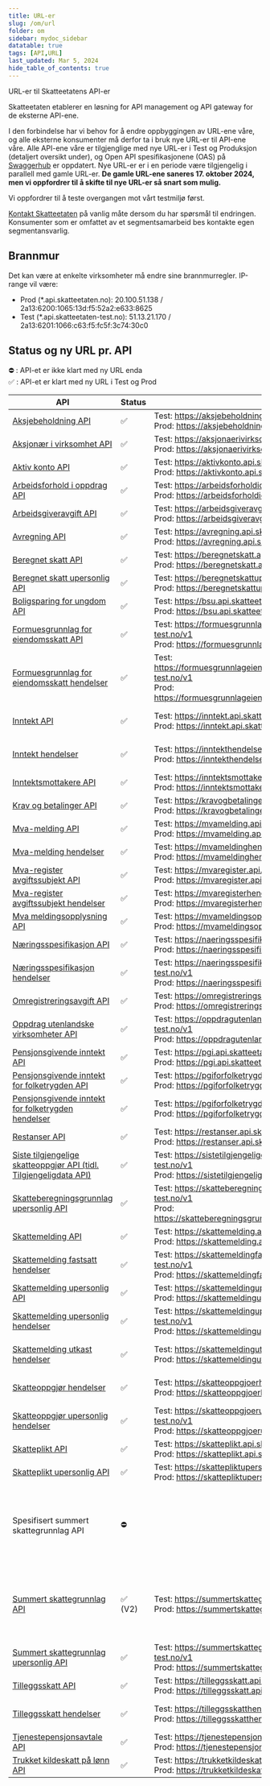 ```yaml
---
title: URL-er
slug: /om/url
folder: om
sidebar: mydoc_sidebar
datatable: true
tags: [API,URL]
last_updated: Mar 5, 2024
hide_table_of_contents: true
---
```

<Summary>URL-er til Skatteetatens API-er</Summary>

Skatteetaten etablerer en løsning for API management og API gateway for de eksterne API-ene.

I den forbindelse har vi behov for å endre oppbyggingen av URL-ene våre, og alle eksterne konsumenter må derfor ta i bruk nye URL-er til API-ene våre. Alle API-ene  våre er tilgjenglige med nye URL-er i Test og Produksjon (detaljert oversikt under), og Open API spesifikasjonene (OAS) på [Swaggerhub](https://app.swaggerhub.com/organizations/skatteetaten) er oppdatert. Nye URL-er er i en periode være tilgjengelig i parallell med gamle URL-er. **De gamle URL-ene saneres 17. oktober 2024, men vi oppfordrer til å skifte til nye URL-er så snart som mulig.**

Vi oppfordrer til å teste overgangen mot vårt testmiljø først.

[Kontakt Skatteetaten](https://www.skatteetaten.no/deling/kontakt/) på vanlig måte dersom du har spørsmål til endringen. Konsumenter som er omfattet av et segmentsamarbeid bes kontakte egen segmentansvarlig.

## Brannmur 

Det kan være at enkelte virksomheter må endre sine brannmurregler. IP-range vil være:
* Prod (*.api.skatteetaten.no): 20.100.51.138 / 2a13:6200:1065:13d:f5:52a2:e633:8625
* Test (*.api.skatteetaten-test.no): 51.13.21.170 / 2a13:6201:1066:c63:f5:fc5f:3c74:30c0


## Status og ny URL pr. API

:no_entry: : API-et er ikke klart med ny URL enda <br />
:white_check_mark: : API-et er klart med ny URL i Test og Prod 

| API |	Status | URL-er | Kommentar | 
| --- | ------ | ------ | --------- |
| [Aksjebeholdning API](https://app.swaggerhub.com/apis/skatteetaten/aksjebeholdning-api)	| :white_check_mark: | Test: https://aksjebeholdning.api.skatteetaten-test.no/v1 <br /> Prod: https://aksjebeholdning.api.skatteetaten.no/v1 | |
| [Aksjonær i virksomhet API](https://app.swaggerhub.com/apis/skatteetaten/aksjonaer-i-virksomhet-api)	| :white_check_mark: | Test: https://aksjonaerivirksomhet.api.skatteetaten-test.no/v1 <br /> Prod: https://aksjonaerivirksomhet.api.skatteetaten.no/v1 | |
| [Aktiv konto API](https://app.swaggerhub.com/apis/skatteetaten/aktiv-konto-api)	| :white_check_mark:| Test: https://aktivkonto.api.skatteetaten-test.no/v3 <br /> Prod: https://aktivkonto.api.skatteetaten.no/v3 | |
| [Arbeidsforhold i oppdrag API](https://app.swaggerhub.com/apis/skatteetaten/arbeidsforhold-i-oppdrag-api)	| :white_check_mark: | Test: https://arbeidsforholdioppdrag.api.skatteetaten-test.no/v1 <br /> Prod: https://arbeidsforholdioppdrag.api.skatteetaten.no/v1 | |
| [Arbeidsgiveravgift API](https://app.swaggerhub.com/apis/skatteetaten/arbeidsgiveravgift-api)	| :white_check_mark: | Test: https://arbeidsgiveravgift.api.skatteetaten-test.no/v1 <br /> Prod: https://arbeidsgiveravgift.api.skatteetaten.no/v1 | |
| [Avregning API](https://app.swaggerhub.com/apis/skatteetaten/avregning-api)	| :white_check_mark: | Test: https://avregning.api.skatteetaten-test.no/v2 <br /> Prod: https://avregning.api.skatteetaten.no/v2 |  |
| [Beregnet skatt API](https://app.swaggerhub.com/apis/skatteetaten/beregnet-skatt-api)	| :white_check_mark: | Test: https://beregnetskatt.api.skatteetaten-test.no/v2 <br /> Prod: https://beregnetskatt.api.skatteetaten.no/v2 | Kun V2 |
| [Beregnet skatt upersonlig API](https://app.swaggerhub.com/apis/skatteetaten/beregnet-skatt-upersonlig-api)	| :white_check_mark: | Test: https://beregnetskattupersonlig.api.skatteetaten-test.no/v1 <br /> Prod: https://beregnetskattupersonlig.api.skatteetaten.no/v1 | |
| [Boligsparing for ungdom API](https://app.swaggerhub.com/apis/skatteetaten/boligsparing-for-ungdom-api)	| :white_check_mark: | Test: https://bsu.api.skatteetaten-test.no/v1 <br /> Prod: https://bsu.api.skatteetaten.no/v1 | |
| [Formuesgrunnlag for eiendomsskatt API](https://app.swaggerhub.com/apis/skatteetaten/formuesgrunnlag-for-eiendomsskatt-api)	| :white_check_mark: | Test: https://formuesgrunnlageiendomsskatt.api.skatteetaten-test.no/v1 <br /> Prod: https://formuesgrunnlageiendomsskatt.api.skatteetaten.no/v1 | |
| [Formuesgrunnlag for eiendomsskatt hendelser](https://app.swaggerhub.com/apis/skatteetaten/formuesgrunnlag-for-endomsskatt-hendelser-api)	| :white_check_mark: | Test: https://formuesgrunnlageiendomsskatthendelser.api.skatteetaten-test.no/v1 <br /> Prod: https://formuesgrunnlageiendomsskatthendelser.api.skatteetaten.no/v1 | Etterfølgende skråstrek i URL er fjernet |
| [Inntekt API](https://app.swaggerhub.com/apis/skatteetaten/inntekt-api)	| :white_check_mark: | Test: https://inntekt.api.skatteetaten-test.no/v1 <br /> Prod: https://inntekt.api.skatteetaten.no/v1 | Endepunkt med oppgave saneres |
| [Inntekt hendelser](https://app.swaggerhub.com/apis/skatteetaten/inntekt-hendelser-api)	| :white_check_mark: | Test: https://inntekthendelser.api.skatteetaten-test.no/v1 <br /> Prod: https://inntekthendelser.api.skatteetaten.no/v1 | Etterfølgende skråstrek i URL er fjernet |
| [Inntektsmottakere API](https://app.swaggerhub.com/apis/skatteetaten/inntektsmottakere-api)	| :white_check_mark: | Test: https://inntektsmottakere.api.skatteetaten-test.no/v1 <br /> Prod: https://inntektsmottakere.api.skatteetaten.no/v1 | |
| [Krav og betalinger API](https://app.swaggerhub.com/apis/skatteetaten/krav-og-betalinger-api) | :white_check_mark: | Test: https://kravogbetalinger.api.skatteetaten-test.no/v1 <br /> Prod: https://kravogbetalinger.api.skatteetaten.no/v1 | |
| [Mva-melding API](https://app.swaggerhub.com/apis/skatteetaten/mva-melding-api)	| :white_check_mark: | Test: https://mvamelding.api.skatteetaten-test.no/v1 <br /> Prod: https://mvamelding.api.skatteetaten.no/v1 | |
| [Mva-melding hendelser](https://app.swaggerhub.com/apis/skatteetaten/mva-melding-hendelser-api)	| :white_check_mark: | Test: https://mvameldinghendelser.api.skatteetaten-test.no/v1 <br /> Prod: https://mvameldinghendelser.api.skatteetaten.no/v1 | |
| [Mva-register avgiftssubjekt API](https://app.swaggerhub.com/apis/skatteetaten/mva-register-avgiftssubjekter-med-skattemeldingsplikt-api)	| :white_check_mark: | Test: https://mvaregister.api.skatteetaten-test.no/v1 <br /> Prod: https://mvaregister.api.skatteetaten.no/v1 | |
| [Mva-register avgiftssubjekt hendelser](https://app.swaggerhub.com/apis/skatteetaten/mva-register-avgiftssubjekter-hendelser-api)	| :white_check_mark: | Test: https://mvaregisterhendelser.api.skatteetaten-test.no/v1 <br /> Prod: https://mvaregisterhendelser.api.skatteetaten.no/v1 | |
| [Mva meldingsopplysning API](https://app.swaggerhub.com/apis/skatteetaten/mva-meldingsopplysning-api) | :white_check_mark: | Test: https://mvameldingsopplysning.api.skatteetaten-test.no/v1 <br /> Prod: https://mvameldingsopplysning.api.skatteetaten.no/v1 | |
| [Næringsspesifikasjon API](https://app.swaggerhub.com/apis/skatteetaten/naeringsspesifikasjon-api)	| :white_check_mark: | Test: https://naeringsspesifikasjon.api.skatteetaten-test.no/v3 <br /> Prod: https://naeringsspesifikasjon.api.skatteetaten.no/v3 | |
| [Næringsspesifikasjon hendelser](https://app.swaggerhub.com/apis/skatteetaten/naeringsspesifikasjon-hendelser-api)	| :white_check_mark: | Test: https://naeringsspesifikasjonhendelser.api.skatteetaten-test.no/v1 <br /> Prod: https://naeringsspesifikasjonhendelser.api.skatteetaten.no/v1 | Etterfølgende skråstrek i URL er fjernet |
| [Omregistreringsavgift API](https://app.swaggerhub.com/apis/skatteetaten/omregistreringsavgift-api)	| :white_check_mark: | Test: https://omregistreringsavgift.api.skatteetaten-test.no/v1 <br /> Prod: https://omregistreringsavgift.api.skatteetaten.no/v1 |  |
| [Oppdrag utenlandske virksomheter API](https://app.swaggerhub.com/apis/skatteetaten/oppdrag-utenlandske-virksomheter-api)	| :white_check_mark: | Test: https://oppdragutenlandskevirksomheter.api.skatteetaten-test.no/v1 <br /> Prod: https://oppdragutenlandskevirksomheter.api.skatteetaten.no/v1 | |
| [Pensjonsgivende inntekt API](https://app.swaggerhub.com/apis/skatteetaten/pensjonsgivendeinntekt-api)	| :white_check_mark: | Test: https://pgi.api.skatteetaten-test.no/v1 <br /> Prod: https://pgi.api.skatteetaten.no/v1 | |
| [Pensjonsgivende inntekt for folketrygden API](https://app.swaggerhub.com/apis/skatteetaten/pensjonsgivendeinntekt-for-folketrygden-api)| :white_check_mark: | Test: https://pgiforfolketrygden.api.skatteetaten-test.no/v1 <br /> Prod: https://pgiforfolketrygden.api.skatteetaten.no/v1 | |
| [Pensjonsgivende inntekt for folketrygden hendelser](https://app.swaggerhub.com/apis/skatteetaten/pensjonsgivende-inntekt-for-folketrygden-hendelser-api)	| :white_check_mark: | Test: https://pgiforfolketrygdenhendelser.api.skatteetaten-test.no/v1 <br /> Prod: https://pgiforfolketrygdenhendelser.api.skatteetaten.no/v1 | Etterfølgende skråstrek i URL er fjernet |
| [Restanser API](https://app.swaggerhub.com/apis/skatteetaten/restanser-api)	| :white_check_mark: | Test: https://restanser.api.skatteetaten-test.no/v2	<br /> Prod: https://restanser.api.skatteetaten.no/v2 | |
| [Siste tilgjengelige skatteoppgjør API (tidl. Tilgjengeligdata API)](https://app.swaggerhub.com/apis/skatteetaten/siste-tilgjengelige-skatteoppgjoer)	| :white_check_mark: | Test: https://sistetilgjengeligeskatteoppgjoer.api.skatteetaten-test.no/v1 <br /> Prod: https://sistetilgjengeligeskatteoppgjoer.api.skatteetaten.no/v1 | Endepunkt med ressurs saneres |
| [Skatteberegningsgrunnlag upersonlig API](https://app.swaggerhub.com/apis/skatteetaten/skatteberegningsgrunnlag-upersonlig-api)	| :white_check_mark: | Test: https://skatteberegningsgrunnlagupersonlig.api.skatteetaten-test.no/v1 <br /> Prod: https://skatteberegningsgrunnlagupersonlig.api.skatteetaten.no/v1 | |
| [Skattemelding API](https://app.swaggerhub.com/apis/skatteetaten/skattemelding-api) | :white_check_mark: |	Test: https://skattemelding.api.skatteetaten-test.no/v4 <br /> Prod: https://skattemelding.api.skatteetaten.no/v4 | |
| [Skattemelding fastsatt hendelser](https://app.swaggerhub.com/apis/skatteetaten/skattemelding-fastsatt-hendelser-api)	| :white_check_mark: | Test: https://skattemeldingfastsatthendelser.api.skatteetaten-test.no/v1 <br /> Prod:	https://skattemeldingfastsatthendelser.api.skatteetaten.no/v1 | Etterfølgende skråstrek i URL er fjernet |
| [Skattemelding upersonlig API](https://app.swaggerhub.com/apis/skatteetaten/skattemelding-upersonlig-api) | :white_check_mark:	| Test: https://skattemeldingupersonlig.api.skatteetaten-test.no/v2 <br /> Prod: https://skattemeldingupersonlig.api.skatteetaten.no/v2 | |
| [Skattemelding upersonlig hendelser](https://app.swaggerhub.com/apis/skatteetaten/skattemelding-upersonlig-hendelser-api)	| :white_check_mark: | Test: https://skattemeldingupersonlighendelser.api.skatteetaten-test.no/v1 <br /> Prod: https://skattemeldingupersonlighendelser.api.skatteetaten.no/v1 | Etterfølgende skråstrek i URL er fjernet |
| [Skattemelding utkast hendelser](https://app.swaggerhub.com/apis/skatteetaten/skattemelding-utkast-hendelser-api)	| :white_check_mark: | Test: https://skattemeldingutkasthendelser.api.skatteetaten-test.no/v1 <br /> Prod: https://skattemeldingutkasthendelser.api.skatteetaten.no/v1 | Etterfølgende skråstrek i URL er fjernet |
| [Skatteoppgjør hendelser](https://app.swaggerhub.com/apis/skatteetaten/skatteoppgjor-hendelser-api)	| :white_check_mark: | Test: https://skatteoppgjoerhendelser.api.skatteetaten-test.no/v1 <br /> Prod: https://skatteoppgjoerhendelser.api.skatteetaten.no/v1 | Etterfølgende skråstrek i URL er fjernet |
| [Skatteoppgjør upersonlig hendelser](https://app.swaggerhub.com/apis/skatteetaten/skatteoppgjor-upersonlig-hendelser-api)	| :white_check_mark: | Test: https://skatteoppgjoerupersonlighendelser.api.skatteetaten-test.no/v1 <br /> Prod: https://skatteoppgjoerupersonlighendelser.api.skatteetaten.no/v1 | Etterfølgende skråstrek i URL er fjernet |
| [Skatteplikt API](https://app.swaggerhub.com/apis/skatteetaten/skatteplikt-api)	| :white_check_mark: | Test: https://skatteplikt.api.skatteetaten-test.no/v2 <br /> Prod: https://skatteplikt.api.skatteetaten.no/v2 | |
| [Skatteplikt upersonlig API](https://app.swaggerhub.com/apis/skatteetaten/skatteplikt-upersonlig-api)	| :white_check_mark: | Test: https://skattepliktupersonlig.api.skatteetaten-test.no/v1 <br /> Prod: https://skattepliktupersonlig.api.skatteetaten.no/v1 | |
| Spesifisert summert skattegrunnlag API	| :no_entry: |  | API-et vil ikke få ny URL, men etter hvert saneres. Erstattes av Summert skattegrunnlag API V2. |
| [Summert skattegrunnlag API](https://app.swaggerhub.com/apis/skatteetaten/summert-skattegrunnlag-api)	| :white_check_mark: (V2) | Test: https://summertskattegrunnlag.api.skatteetaten-test.no/v2 <br /> Prod: https://summertskattegrunnlag.api.skatteetaten.no/v2| Endepunkt uten stadie saneres. V1 får ikke ny URL, men vil etter hvert saneres. |
| [Summert skattegrunnlag upersonlig API](https://app.swaggerhub.com/apis/skatteetaten/summert-skattegrunnlag-upersonlig-api)	| :white_check_mark: | Test: https://summertskattegrunnlagupersonlig.api.skatteetaten-test.no/v1 <br /> Prod: https://summertskattegrunnlagupersonlig.api.skatteetaten.no/v1 | |
| [Tilleggsskatt API](https://app.swaggerhub.com/apis/skatteetaten/tilleggsskatt-api)	| :white_check_mark: | Test: https://tilleggsskatt.api.skatteetaten-test.no/v1 <br /> Prod: https://tilleggsskatt.api.skatteetaten.no/v1 | |
| [Tilleggsskatt hendelser](https://app.swaggerhub.com/apis/skatteetaten/tilleggsskatt-hendelser-api)	| :white_check_mark: | Test: https://tilleggsskatthendelser.api.skatteetaten-test.no/v1 <br /> Prod: https://tilleggsskatthendelser.api.skatteetaten.no/v1 | Etterfølgende skråstrek i URL er fjernet |
| [Tjenestepensjonsavtale API](https://app.swaggerhub.com/apis/skatteetaten/tjenestepensjonsavtale-api)	| :white_check_mark: | Test: https://tjenestepensjonsavtale.api.skatteetaten-test.no/v1 <br /> Prod: https://tjenestepensjonsavtale.api.skatteetaten.no/v1 | |
| [Trukket kildeskatt på lønn API](https://app.swaggerhub.com/apis/skatteetaten/trukketkildeskattpaaloenn-api)	| :white_check_mark: | Test: https://trukketkildeskattpaaloenn.api.skatteetaten-test.no/v1	<br /> Prod: https://trukketkildeskattpaaloenn.api.skatteetaten.no/v1 | |

